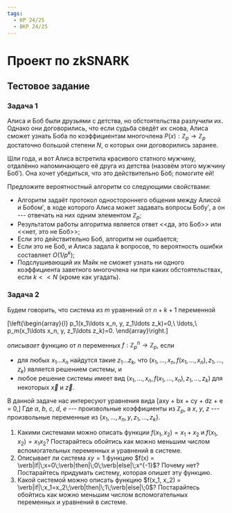 ```yaml
---
tags:
  - КР 24/25
  - ВКР 24/25
---
```


# Проект по zkSNARK

## Тестовое задание

### Задача 1

Алиса и Боб были друзьями с детства, но обстоятельства разлучили их. Однако они
договорились, что если судьба сведёт их снова, Алиса сможет узнать Боба по
коэффициентам многочлена $P(x) : \mathbb{Z}_p \to \mathbb{Z}_p$ достаточно
большой степени $N$, о которых они договорились заранее.

Шли года, и вот Алиса встретила красивого статного мужчину, отдалённо
напоминающего её друга из детства (назовём этого мужчину $\textrm{Боб}'$). Она
хочет убедиться, что это действительно Боб; помогите ей!

Предложите вероятностный алгоритм со следующими свойствами:

* Алгоритм задаёт протокол одностороннего общения между Алисой и
  $\textrm{Бобом}'$, в ходе которого Алиса может задавать вопросы
  $\textrm{Бобу}'$, а он --- отвечать на них одним элементом $\mathbb{Z}_p$;
* Результатом работы алгоритма является ответ <<да, это Боб>> или
  <<нет, это не Боб>>;
* Если это действительно Боб, алгоритм не ошибается;
* Если это не Боб, и Алиса задала $k$ вопросов, то вероятность ошибки составляет
  $O(1/p^k)$;
* Подслушивающий их Майк не сможет узнать ни одного коэффициента заветного
  многочлена ни при каких обстоятельствах, если $k << N$ (кроме как угадать).

### Задача 2

Будем говорить, что система из $m$ уравнений от $n+k+1$ переменной

\[\left\{\begin{array}{l}
  p_1(x_1\ldots x_n, y, z_1\ldots z_k)=0,\\
  \ldots,\\
  p_m(x_1\ldots x_n, y, z_1\ldots z_k)=0.
\end{array}\right.\]

_описывает_ функцию от $n$ переменных $f : \mathbb{Z}_p^n \to \mathbb{Z}_p$,
если

* для любых $x_1\ldots x_n$ найдутся такие $z_1\ldots z_k$, что
  $(x_1,\ldots,x_n,f(x_1,\ldots,x_n),z_1,\ldots,z_k)$ является решением системы,
  и
* любое решение системы имеет вид
  $(x_1,\ldots,x_n,f(x_1,\ldots,x_n), z_1,\ldots,z_k)$ для некоторых $\vec{x}$ и
  $\vec{z}$.

В данной задаче нас интересуют уравнения вида
\[axy + bx + cy + dz + e = 0,\]
Где $a$, $b$, $c$, $d$, $e$ --- произвольные коэффициенты из $\mathbb{Z}_p$, а
$x$, $y$, $z$ --- произвольные переменные из
$\{x_1,\ldots,x_n,y,z_1,\ldots,z_k\}$.

1. Какими системами можно описать функции $f(x_1, x_2) = x_1 + x_2$ и
   $f(x_1, x_2) = x_1 x_2$? Постарайтесь обойтись как можно меньшим числом
   вспомогательных переменных и уравнений в системе.
2. Описывает ли система $x y = 1$ функцию
   $f(x) = \verb|if|\;x=0\;\verb|then|\;0\;\verb|else|\;x^{-1}$? Почему нет?
   Постарайтесь придумать систему, которая опишет эту функцию.
3. Какой системой можно описать функцию
   $f(x_1, x_2) = \verb|if|\;x_1=x_2\;\verb|then|\;1\;\verb|else|\;0$?
   Постарайтесь обойтись как можно меньшим числом вспомогательных переменных и
   уравнений в системе.

